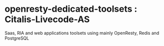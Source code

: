 # openresty-dedicated-toolsets : Citalis-Livecode-AS
Saas, RIA and web applications toolsets using mainly OpenResty, Redis and PostgreSQL
